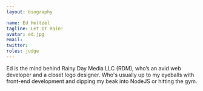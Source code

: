 ```yaml
---
layout: biography

name: Ed Heltzel
tagline: Let It Rain!
avatar: ed.jpg
email:
twitter: 
roles: judge
---
```

Ed is the mind behind Rainy Day Media LLC (RDM), who’s an avid web developer and a closet logo designer.  Who's usually up to my eyeballs with front-end development and dipping my beak into NodeJS or hitting the gym.